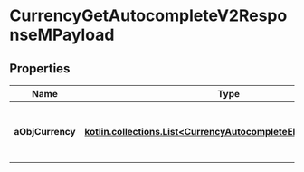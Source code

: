 
# CurrencyGetAutocompleteV2ResponseMPayload

## Properties
| Name | Type | Description | Notes |
| ------------ | ------------- | ------------- | ------------- |
| **aObjCurrency** | [**kotlin.collections.List&lt;CurrencyAutocompleteElementResponse&gt;**](CurrencyAutocompleteElementResponse.md) | An array of Currency autocomplete element response. |  |



